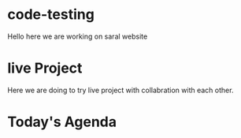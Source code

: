 # code-testing
Hello here we are working on saral website


# live Project 
 Here we are doing to try live project with collabration with each other.


 # Today's Agenda
 